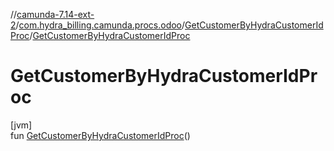 //[camunda-7.14-ext-2](../../../index.md)/[com.hydra_billing.camunda.procs.odoo](../index.md)/[GetCustomerByHydraCustomerIdProc](index.md)/[GetCustomerByHydraCustomerIdProc](-get-customer-by-hydra-customer-id-proc.md)

# GetCustomerByHydraCustomerIdProc

[jvm]\
fun [GetCustomerByHydraCustomerIdProc](-get-customer-by-hydra-customer-id-proc.md)()
